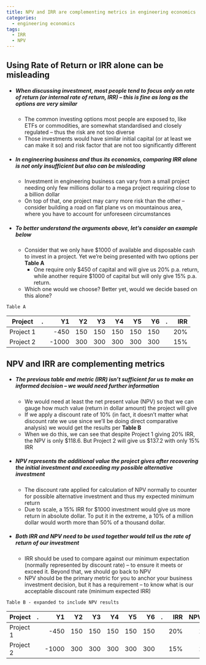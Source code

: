 ```yaml
---
title: NPV and IRR are complementing metrics in engineering economics
categories:
  - engineering economics
tags:
  - IRR
  - NPV
---
```


## Using Rate of Return or IRR alone can be misleading
- ##### When discussing investment, most people tend to focus only on rate of return (or internal rate of return, IRR) – this is fine as long as the options are very similar
	- The common investing options most people are exposed to, like ETFs or commodities, are somewhat standardised and closely regulated – thus the risk are not too diverse
	- Those investments would have similar initial capital (or at least we can make it so) and risk factor that are not too significantly different
- ##### In engineering business and thus its economics, comparing IRR alone is not only insufficient but also can be misleading
	- Investment in engineering business can vary from a small project needing only few millions dollar to a mega project requiring close to a billion dollar
	- On top of that, one project may carry more risk than the other – consider building a road on flat plane vs on mountainous area, where you have to account for unforeseen circumstances
- ##### To better understand the arguments above, let’s consider an example below
	- Consider that we only have $1000 of available and disposable cash to invest in a project. Yet we’re being presented with two options per **Table A**
		- One require only $450 of capital and will give us 20% p.a. return, while another require $1000 of capital but will only give 15% p.a. return.
	- Which one would we choose? Better yet, would we decide based on this alone?

`Table A`

| Project    | . | Y1    | Y2  | Y3  | Y4  | Y5  | Y6  | . | IRR |
|------------|:-:|------:|----:|----:|----:|----:|----:|:-:|----:|
| Project 1  |   | -450  | 150 | 150 | 150 | 150 | 150 |   | 20% |
| Project 2  |   | -1000 | 300 | 300 | 300 | 300 | 300 |   | 15% |

## NPV and IRR are complementing metrics
- ##### The previous table and metric (IRR) isn’t sufficient for us to make an informed decision – we would need further information
	- We would need at least the net present value (NPV) so that we can gauge how much value (return in dollar amount) the project will give
	- If we apply a discount rate of 10% (in fact, it doesn’t matter what discount rate we use since we’ll be doing direct comparative analysis) we would get the results per **Table B**
	- When we do this, we can see that despite Project 1 giving 20% IRR, the NPV is only $118.6. But Project 2 will give us $137.2 with only 15% IRR
- ##### NPV represents the additional value the project gives after recovering the initial investment and exceeding my possible alternative investment
	- The discount rate applied for calculation of NPV normally to counter for possible alternative investment and thus my expected minimum return
	- Due to scale, a 15% IRR for $1000 investment would give us more return in absolute dollar. To put it in the extreme, a 10% of a million dollar would worth more than 50% of a thousand dollar.
- ##### Both IRR and NPV need to be used together would tell us the rate of return of our investment
	- IRR should be used to compare against our minimum expectation (normally represented by discount rate) – to ensure it meets or exceed it. Beyond that, we should go back to NPV
	- NPV should be the primary metric for you to anchor your business investment decision, but it has a requirement – to know what is our acceptable discount rate (minimum expected IRR)

`Table B - expanded to include NPV results`

| Project    | . | Y1    | Y2  | Y3  | Y4  | Y5  | Y6  | . | IRR | NPV@10 |
|------------|:-:|------:|----:|----:|----:|----:|----:|:-:|----:|-------:|
| Project 1  |   | -450  | 150 | 150 | 150 | 150 | 150 |   | 20% |  118.6 |
| Project 2  |   | -1000 | 300 | 300 | 300 | 300 | 300 |   | 15% |  137.2 |
